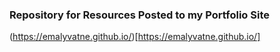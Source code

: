 ### Repository for Resources Posted to my Portfolio Site

(https://emalyvatne.github.io/)[https://emalyvatne.github.io/]
